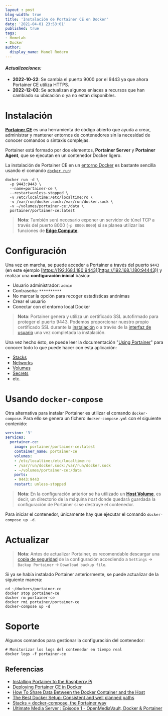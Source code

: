 ```yaml
---
layout : post
blog-width: true
title: 'Instalación de Portainer CE en Docker'
date: '2021-04-01 23:53:01'
published: true
tags:
- HomeLab
- Docker
author:
  display_name: Manel Rodero
---
```


#### _**Actualizaciones**:_

* **2022-10-22**: Se cambia el puerto 9000 por el 9443 ya que ahora Portainer CE utiliza HTTPS.
* **2022-12-03**: Se actualizan algunos enlaces a recursos que han cambiado su ubicación o ya no están disponibles.

# Instalación

[**Portainer CE**](https://github.com/portainer/portainer) es una herramienta de código abierto que ayuda a crear, administrar y mantener entornos de contenedores sin la necesidad de conocer comandos o sintaxis complejas.

Portainer está formado por dos elementos, **Portainer Server** y **Portainer Agent**, que se ejecutan en un contenedor Docker ligero.

La instalación de Portainer CE en un [entorno Docker](https://docs.portainer.io/start/install/server/docker) es bastante sencilla usando el comando [`docker run`](https://docs.docker.com/engine/reference/commandline/run/):

```
docker run -d \
  -p 9443:9443 \
  --name=portainer-ce \
  --restart=unless-stopped \
  -v /etc/localtime:/etc/localtime:ro \
  -v /var/run/docker.sock:/var/run/docker.sock \
  -v ~/volumes/portainer-ce:/data \
  portainer/portainer-ce:latest
```

> **Nota**: También será necesario exponer un servidor de túnel TCP a través del puerto 8000 (`-p 8000:8000`) si se planea utilizar las funciones de [**Edge Compute**](https://docs.portainer.io/admin/settings/edge).

# Configuración

Una vez en marcha, se puede acceder a Portainer a través del puerto `9443` (en este ejemplo [https://192.168.1.180:9443](https://192.168.1.180:94443)) y realizar una **configuración inicial** básica:

* Usuario administrador: `admin`
* Contraseña: `**********`
* No marcar la opción para recoger estadísticas anónimas
* Crear el usuario
* Conectar con el entorno local Docker

> **Nota**: Portainer genera y utiliza un certificado SSL autofirmado para proteger el puerto 9443. Podemos proporcionar nuestro propio certificado SSL durante la [instalación](https://docs.portainer.io/advanced/ssl#docker-standalone) o a través de la [interfaz de usuario](https://docs.portainer.io/admin/settings#ssl-certificate) una vez completada la instalación.

Una vez hecho ésto, se puede leer la documentación "[Using Portainer](https://docs.portainer.io/user/home)" para conocer todo lo que puede hacer con esta aplicación:

* [Stacks](https://docs.portainer.io/user/docker/stacks)
* [Networks](https://docs.portainer.io/user/docker/networks)
* [Volumes](https://docs.portainer.io/user/docker/volumes)
* [Secrets](https://docs.portainer.io/user/docker/secrets)
* etc.

# Usando `docker-compose`

Otra alternativa para instalar Portainer es utilizar el comando `docker-compose`. Para ello se genera un fichero `docker-compose.yml` con el siguiente contenido:

```yaml
version: '3'
services:
  portainer-ce:
    image: portainer/portainer-ce:latest
    container_name: portainer-ce
    volumes:
    - /etc/localtime:/etc/localtime:ro
    - /var/run/docker.sock:/var/run/docker.sock
    - ~/volumes/portainer-ce:/data
    ports:
    - 9443:9443
    restart: unless-stopped
```

> **Nota**: En la configuración anterior se ha utilizado un [**Host Volume**](https://www.digitalocean.com/community/tutorials/how-to-share-data-between-the-docker-container-and-the-host), es decir, un directorio de la máquina _host_ donde quedará guardada la configuración de Portainer si se destruye el contenedor.

Para iniciar el contenedor, únicamente hay que ejecutar el comando `docker-compose up -d`.

# Actualizar

> **Nota**: Antes de actualizar Portainer, es recomendable descargar una [copia de seguridad](https://docs.portainer.io/admin/settings#backup-portainer) de la configuración accediendo a `Settings` &rarr; `Backup Portainer` &rarr; `Download backup file`.

Si ya se había instalado Portainer anteriormente, se puede actualizar de la siguiente manera:

```
cd ~/dockers/portainer-ce
docker stop portainer-ce
docker rm portainer-ce
docker rmi portainer/portainer-ce
docker-compose up -d
```

# Soporte

Algunos comandos para gestionar la configuración del contenedor:

```
# Monitorizar los logs del contenedor en tiempo real
docker logs -f portainer-ce
```

## Referencias

* [Installing Portainer to the Raspberry Pi](https://pimylifeup.com/raspberry-pi-portainer/)
* [Deploying Portainer CE in Docker](https://documentation.portainer.io/v2.0/deploy/ceinstalldocker/)
* [How To Share Data Between the Docker Container and the Host](https://www.digitalocean.com/community/tutorials/how-to-share-data-between-the-docker-container-and-the-host)
* [The Best Docker Setup: Consistent and well planned paths](https://wiki.servarr.com/docker-guide#consistent-and-well-planned-paths)
* [Stacks = docker-compose, the Portainer way](https://www.portainer.io/blog/stacks-docker-compose-the-portainer-way)
* [Ultimate Media Server : Episode 1 - OpenMediaVault, Docker & Portainer](https://youtu.be/ZLa5NGPKQv0?list=PLhMI0SExGwfAdXDmYJ9jt_SxjkEfcUwEB)
